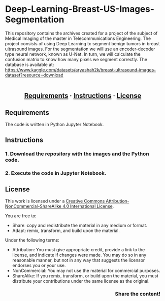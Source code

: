 # Deep-Learning-Breast-US-Images-Segmentation

This repository contains the archives created for a project of the subject of Medical Imaging of the master in Telecommunications Engineering. 
The project consists of using Deep Learning to segment benign tumors in breast ultrasound images. For the segmentation we will use an encoder-decoder type neural network, known as U-Net. In turn, we will calculate the confusion matrix to know how many pixels we segment correctly. The database is available at:
https://www.kaggle.com/datasets/aryashah2k/breast-ultrasound-images-dataset?resource=download<br /> <br />

<h2 align = center>
	<a href="#about">Requirements</a>
	<span> · </span>
	<a href="#instructions">Instructions</a>
	<span> · </span>
	<a href="#license">License</a>
</h2>

## Requirements
The code is written in Python Jupyter Notebook.

## Instructions

### 1. Download the repository with the images and the Python code.

### 2. Execute the code in Jupyter Notebook. 

## License
This work is licensed under a [Creative Commons Attribution-NonCommercial-ShareAlike 4.0 International License](http://creativecommons.org/licenses/by-nc-sa/4.0/).

You are free to:
* Share: copy and redistribute the material in any medium or format.
* Adapt: remix, transform, and build upon the material.

Under the following terms:
* Attribution: You must give appropriate credit, provide a link to the license, and indicate if changes were made. You may do so in any reasonable manner, but not in any way that suggests the licensor endorses you or your use.
* NonCommercial: You may not use the material for commercial purposes.
* ShareAlike: If you remix, transform, or build upon the material, you must distribute your contributions under the same license as the original.

<h3 align = right>Share the content!</h3>
